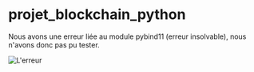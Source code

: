 # projet_blockchain_python

Nous avons une erreur liée au module pybind11 (erreur insolvable), nous n'avons donc pas pu tester.

![L'erreur](https://pasteboard.co/KaSg1Vd.png)
